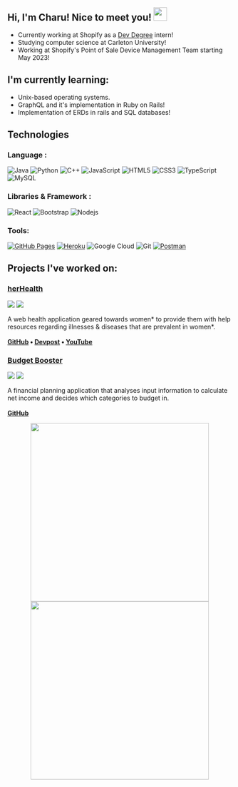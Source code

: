 ## Hi, I'm Charu! Nice to meet you! <img src="https://raw.githubusercontent.com/aemmadi/aemmadi/master/wave.gif" width="30px">

- Currently working at Shopify as a [Dev Degree](https://devdegree.ca/) intern!
- Studying computer science at Carleton University!
- Working at Shopify's Point of Sale Device Management Team starting May 2023!

## I'm currently learning:
- Unix-based operating systems.
- GraphQL and it's implementation in Ruby on Rails!
- Implementation of ERDs in rails and SQL databases!

## Technologies

### Language :

![Java](https://img.shields.io/badge/-java-E34A86?style=flat-square&logo=java)
![Python](https://img.shields.io/badge/-Python-black?style=flat-square&logo=Python)
![C++](https://img.shields.io/badge/-C++-00599C?style=flat-square&logo=c)
![JavaScript](https://img.shields.io/badge/-JavaScript-black?style=flat-square&logo=javascript)
![HTML5](https://img.shields.io/badge/-HTML5-E34F26?style=flat-square&logo=html5&logoColor=white)
![CSS3](https://img.shields.io/badge/-CSS3-1572B6?style=flat-square&logo=css3)
![TypeScript](https://img.shields.io/badge/-TypeScript-007ACC?style=flat-square&logo=typescript)
![MySQL](https://img.shields.io/badge/-MySQL-black?style=flat-square&logo=mysql)

### Libraries & Framework :

![React](https://img.shields.io/badge/-React-black?style=flat-square&logo=react)
![Bootstrap](https://img.shields.io/badge/-Bootstrap-563D7C?style=flat-square&logo=bootstrap)
![Nodejs](https://img.shields.io/badge/-Nodejs-black?style=flat-square&logo=Node.js)

### Tools:

<a href="#"><img alt="GitHub Pages" src="https://img.shields.io/badge/GitHub%20Pages-%23327FC7.svg?logo=github&logoColor=white"></a> 
<a href="#"><img alt="Heroku" src="https://img.shields.io/badge/Heroku%20-%23430098.svg?logo=heroku&logoColor=white"></a>
![Google Cloud](https://img.shields.io/badge/Google%20Cloud-black?style=flat-square&logo=google-cloud)
![Git](https://img.shields.io/badge/-Git-black?style=flat-square&logo=git)
<a href="#"><img alt="Postman" src="https://img.shields.io/badge/Postman-FF6C37?logo=postman&logoColor=white"></a>


## Projects I've worked on:
### [herHealth](https://github.com/gonzk/her-health)
![](https://img.shields.io/badge/-cmd--f-dec19b)
![](https://img.shields.io/badge/-TELUS's%20best%20health%20solution-darkgreen)<br>

A web health application geared towards women* to provide them with help resources regarding illnesses & diseases that are prevalent in women*.
<br>
<br>
**[GitHub](https://github.com/gonzk/her-health) • [Devpost](https://devpost.com/software/herhealth-1pwmti) • [YouTube](https://www.youtube.com/watch?v=j_EjmTCQYTM)**

### [Budget Booster](https://github.com/Keaton11/Budget-Booster)
![](https://img.shields.io/badge/-ConUHacks-purple)
![](https://img.shields.io/badge/-Best%20Financial%20Solution-darkgreen)<br>

A financial planning application that analyses input information to calculate net income and decides which categories to budget in.<br><br>
**[GitHub](https://github.com/Keaton11/Budget-Booster)**
<br>

<p align = "center">
  <img src = "https://github-readme-stats.vercel.app/api?username=charuidnani&show_icons=true&theme=bear" width = 400>
  <img src = "https://github-readme-streak-stats.herokuapp.com?user=charuidnani&theme=dark&hide_border=true" width = 400>
</p>
